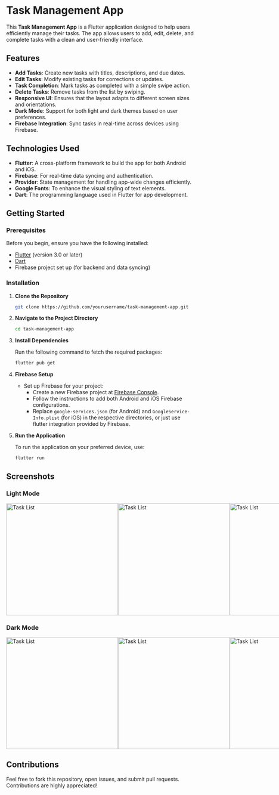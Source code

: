 # Task Management App

This **Task Management App** is a Flutter application designed to help users efficiently manage their tasks. The app allows users to add, edit, delete, and complete tasks with a clean and user-friendly interface.

## Features

- **Add Tasks**: Create new tasks with titles, descriptions, and due dates.
- **Edit Tasks**: Modify existing tasks for corrections or updates.
- **Task Completion**: Mark tasks as completed with a simple swipe action.
- **Delete Tasks**: Remove tasks from the list by swiping.
- **Responsive UI**: Ensures that the layout adapts to different screen sizes and orientations.
- **Dark Mode**: Support for both light and dark themes based on user preferences.
- **Firebase Integration**: Sync tasks in real-time across devices using Firebase.

## Technologies Used

- **Flutter**: A cross-platform framework to build the app for both Android and iOS.
- **Firebase**: For real-time data syncing and authentication.
- **Provider**: State management for handling app-wide changes efficiently.
- **Google Fonts**: To enhance the visual styling of text elements.
- **Dart**: The programming language used in Flutter for app development.

## Getting Started

### Prerequisites

Before you begin, ensure you have the following installed:

- [Flutter](https://flutter.dev/docs/get-started/install) (version 3.0 or later)
- [Dart](https://dart.dev/get-dart)
- Firebase project set up (for backend and data syncing)

### Installation

1. **Clone the Repository**

   ```bash
   git clone https://github.com/yourusername/task-management-app.git
   ```

2. **Navigate to the Project Directory**

   ```bash
   cd task-management-app
   ```

3. **Install Dependencies**

   Run the following command to fetch the required packages:

   ```bash
   flutter pub get
   ```

4. **Firebase Setup**

   - Set up Firebase for your project:
     - Create a new Firebase project at [Firebase Console](https://console.firebase.google.com/).
     - Follow the instructions to add both Android and iOS Firebase configurations.
     - Replace `google-services.json` (for Android) and `GoogleService-Info.plist` (for iOS) in the respective directories, or just use flutter   integration provided by Firebase.

5. **Run the Application**

   To run the application on your preferred device, use:

   ```bash
   flutter run
   ```


## Screenshots

### Light Mode

<div style="display: flex; justify-content: space-around;">
  <img src="https://github.com/user-attachments/assets/screenshots/light/signup.png" alt="Task List" width="300"/>
  <img src="https://github.com/user-attachments/assets/screenshots/light/signin.png" alt="Task List" width="300"/>
  <img src="https://github.com/user-attachments/assets/screenshots/light/task.png" alt="Task List" width="300"/>
  <img src="https://github.com/user-attachments/assets/screenshots/light/task_add.png" alt="Task List" width="300"/>
  <img src="https://github.com/user-attachments/assets/screenshots/light/task_list_view.png" alt="Task List" width="300"/>
  <img src="https://github.com/user-attachments/assets/screenshots/light/task_control.png" alt="Task List" width="300"/>
  <img src="https://github.com/user-attachments/assets/screenshots/light/settings.png" alt="Task List" width="300"/>
</div>

### Dark Mode

<div style="display: flex; justify-content: space-around;">
  <img src="https://github.com/user-attachments/assets/screenshots/dark/signup_dark.png" alt="Task List" width="300"/>
  <img src="https://github.com/user-attachments/assets/screenshots/dark/signin_dark.png" alt="Task List" width="300"/>
  <img src="https://github.com/user-attachments/assets/screenshots/dark/task_dark.png" alt="Task List" width="300"/>
  <img src="https://github.com/user-attachments/assets/screenshots/dark/task_add_dark.png" alt="Task List" width="300"/>
  <img src="https://github.com/user-attachments/assets/screenshots/dark/task_list_view_dark.png" alt="Task List" width="300"/>
  <img src="https://github.com/user-attachments/assets/screenshots/dark/task_control_dark.png" alt="Task List" width="300"/>
  <img src="https://github.com/user-attachments/assets/screenshots/dark/settings_dark.png" alt="Task List" width="300"/>
</div>

## Contributions

Feel free to fork this repository, open issues, and submit pull requests. Contributions are highly appreciated!
